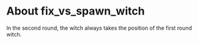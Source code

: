 # About fix_vs_spawn_witch
In the second round, the witch always takes the position of the first round witch.
